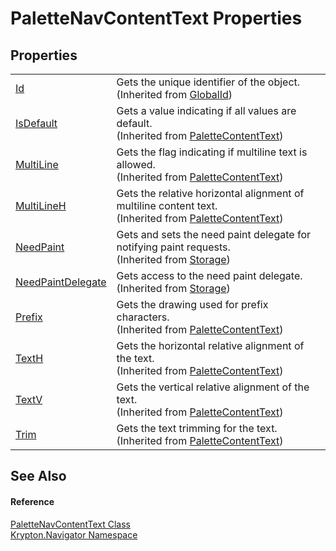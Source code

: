 # PaletteNavContentText Properties




## Properties
<table>
<tr>
<td><a href="71a6846f-bfb6-fb58-b361-6b43ae0583a8.md">Id</a></td>
<td>Gets the unique identifier of the object.<br />(Inherited from <a href="9ef2ca3a-e03e-8927-105a-2f9a6fbdf849.md">GlobalId</a>)</td></tr>
<tr>
<td><a href="85d9fabd-15cb-2ee0-255c-a8a5a2227853.md">IsDefault</a></td>
<td>Gets a value indicating if all values are default.<br />(Inherited from <a href="0d149666-a1eb-62ed-6965-2dced308ea66.md">PaletteContentText</a>)</td></tr>
<tr>
<td><a href="43a802ef-e639-98ef-4a22-d877b55451a3.md">MultiLine</a></td>
<td>Gets the flag indicating if multiline text is allowed.<br />(Inherited from <a href="0d149666-a1eb-62ed-6965-2dced308ea66.md">PaletteContentText</a>)</td></tr>
<tr>
<td><a href="72eb91bc-4cf3-0804-2401-9300865395ba.md">MultiLineH</a></td>
<td>Gets the relative horizontal alignment of multiline content text.<br />(Inherited from <a href="0d149666-a1eb-62ed-6965-2dced308ea66.md">PaletteContentText</a>)</td></tr>
<tr>
<td><a href="097a0f47-e60c-4bf7-802c-8391c6d8feff.md">NeedPaint</a></td>
<td>Gets and sets the need paint delegate for notifying paint requests.<br />(Inherited from <a href="8406cf55-79a3-e579-4094-be084e489431.md">Storage</a>)</td></tr>
<tr>
<td><a href="879ca7f2-32c5-8581-44f2-c7aee6491db2.md">NeedPaintDelegate</a></td>
<td>Gets access to the need paint delegate.<br />(Inherited from <a href="8406cf55-79a3-e579-4094-be084e489431.md">Storage</a>)</td></tr>
<tr>
<td><a href="52263c4a-7879-f5ec-fe38-d3c823db5522.md">Prefix</a></td>
<td>Gets the drawing used for prefix characters.<br />(Inherited from <a href="0d149666-a1eb-62ed-6965-2dced308ea66.md">PaletteContentText</a>)</td></tr>
<tr>
<td><a href="aedd66c9-f598-4146-4500-7b5124623e4f.md">TextH</a></td>
<td>Gets the horizontal relative alignment of the text.<br />(Inherited from <a href="0d149666-a1eb-62ed-6965-2dced308ea66.md">PaletteContentText</a>)</td></tr>
<tr>
<td><a href="7da83983-ac3a-a7bb-76db-42b6647d71d9.md">TextV</a></td>
<td>Gets the vertical relative alignment of the text.<br />(Inherited from <a href="0d149666-a1eb-62ed-6965-2dced308ea66.md">PaletteContentText</a>)</td></tr>
<tr>
<td><a href="2eb138dd-2415-2d10-bdf0-66271940f342.md">Trim</a></td>
<td>Gets the text trimming for the text.<br />(Inherited from <a href="0d149666-a1eb-62ed-6965-2dced308ea66.md">PaletteContentText</a>)</td></tr>
</table>

## See Also


#### Reference
<a href="997bf01c-2c3c-e2b4-4b0a-fe37048168bf.md">PaletteNavContentText Class</a>  
<a href="a21ac074-d119-3dc6-bd1c-d3a12c0128bc.md">Krypton.Navigator Namespace</a>  

